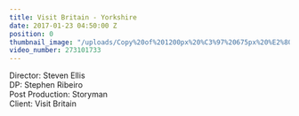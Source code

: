 ```yaml
---
title: Visit Britain - Yorkshire
date: 2017-01-23 04:50:00 Z
position: 0
thumbnail_image: "/uploads/Copy%20of%201200px%20%C3%97%20675px%20%E2%80%93%20Untitled%20Design.png"
video_number: 273101733
---
```


Director: Steven Ellis<br>
DP: Stephen Ribeiro<br>
Post Production: Storyman<br>
Client: Visit Britain<br>